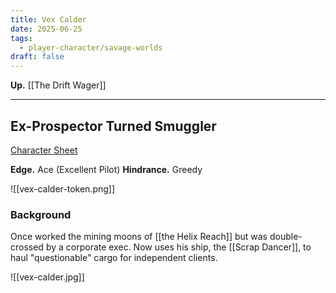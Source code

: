 ```yaml
---
title: Vex Calder
date: 2025-06-25
tags:
  - player-character/savage-worlds
draft: false
---
```

**Up.** [[The Drift Wager]]

---

## Ex-Prospector Turned Smuggler

[Character Sheet]()

**Edge.** Ace (Excellent Pilot)
**Hindrance.** Greedy

![[vex-calder-token.png]]

### Background

Once worked the mining moons of [[the Helix Reach]] but was double-crossed by a corporate exec. Now uses his ship, the [[Scrap Dancer]], to haul "questionable" cargo for independent clients.

![[vex-calder.jpg]]
